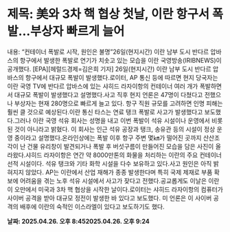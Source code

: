 # **제목: 美와 3차 핵 협상 첫날, 이란 항구서 폭발…부상자 빠르게 늘어**

  내용: “컨테이너 폭발로 시작, 원인은 불명”26일(현지시간) 이란 남부 도시 반다르 압바스의 항구에서 발생한 폭발로 연기가 치솟고 있는 모습을 이란 국영방송(IRIBNEWS)이 공개했다. [EPA][헤럴드경제=김은희 기자] 26일(현지시간) 이란 남부 도시 반다르 압바스의 항구에서 대규모 폭발이 발생했다.로이터, AP 통신 등에 따르면 현지 당국자는 이란 국영 TV에 반다르 압바스에 있는 샤히드 라자이항의 컨테이너 여러 개가 폭발하면서 대규모 폭발이 발생했다고 설명했다.사고 직후 현지 언론은 47명이 다쳤다고 전했으나 부상자는 현재 280명으로 빠르게 늘고 있다. 항구 직원 규모를 고려하면 인명 피해는 훨씬 클 것으로 예상된다.이란 통신 타스는 연료 탱크 폭발로 사고가 발생했다고 보도했다.그러나 이란 국영 석유 회사는 성명을 내고 이번 폭발이 석유 시설이나 운영에서 비롯된 것이 아니라고 밝혔다. 이 회사는 인근 석유 공장과 탱크, 송유관 등의 시설이 정상 운영 중이라고 설명했다.온라인상에는 폭발 이후 항구 주변 몇㎞가 떨어진 곳까지 산산조각이 난 건물 유리창이 발견되거나 폭발 후 버섯구름이 만들어진 모습을 담은 사진이 올라왔다.샤히드 라자이항은 연간 약 8000만톤의 화물을 처리하는 이란의 주요 컨테이너 선적 시설이다. 석유 탱크와 기타 화학 시설을 다수 보유하고 있다.사고 원인은 아직 밝혀지지 않았다. AP는 이란에서 산업 재해가 종종 발생한다며 특히 국제 제재로 부품 확보에 어려움을 겪는 노후 석유 시설에서 사고가 잦다고 전했다.공교롭게도 이날은 이란이 오만에서 미국과 3차 핵 협상을 시작한 날이다.로이터는 샤히드 라자이항의 컴퓨터가 사이버 공격을 받아 대규모 정전이 발생한 바 있다고 보도했다. 미 언론은 이 사이버 공격의 배후에 이란의 숙적인 이스라엘이 있다고 보도하기도 했다.

  **날짜: 2025.04.26. 오후 8:452025.04.26. 오후 9:24**